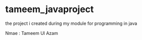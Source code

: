 # tameem_javaproject
the project i created during my module for programming in java

Nmae : Tameem Ul Azam